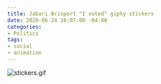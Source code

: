 ```yaml
---
title: Jabari Brisport "I voted" giphy stickers
date: 2020-06-24 16:07:00 -04:00
categories:
- Politics
tags:
- social
- animation
---
```


![stickers.gif](/uploads/stickers.gif)